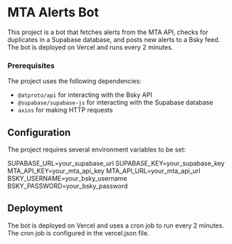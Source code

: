 # MTA Alerts Bot

This project is a bot that fetches alerts from the MTA API, checks for duplicates in a Supabase database, and posts new alerts to a Bsky feed. The bot is deployed on Vercel and runs every 2 minutes.

### Prerequisites

The project uses the following dependencies:

- `@atproto/api` for interacting with the Bsky API
- `@supabase/supabase-js` for interacting with the Supabase database
- `axios` for making HTTP requests

## Configuration

The project requires several environment variables to be set:

SUPABASE_URL=your_supabase_url
SUPABASE_KEY=your_supabase_key
MTA_API_KEY=your_mta_api_key
MTA_API_URL=your_mta_api_url
BSKY_USERNAME=your_bsky_username
BSKY_PASSWORD=your_bsky_password

## Deployment

The bot is deployed on Vercel and uses a cron job to run every 2 minutes. The cron job is configured in the vercel.json file.
